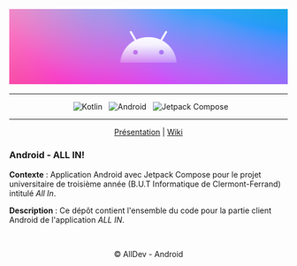<div align="center">

  <img src="doc/Banner-AllIn.png" />
    
---

&nbsp; ![Kotlin](https://img.shields.io/badge/Kotlin-B125EA.svg?style=for-the-badge&logo=Kotlin&logoColor=white)
&nbsp; ![Android](https://img.shields.io/badge/Android-A4C639.svg?style=for-the-badge&logo=Android&logoColor=white)
&nbsp; ![Jetpack Compose](https://img.shields.io/badge/Jetpack%20Compose-4286F5.svg?style=for-the-badge&logo=JetpackCompose&logoColor=white)

---

[Présentation](#android---all-in) | [Wiki](https://codefirst.iut.uca.fr/git/AllDev/Gestion_de_projet/wiki)

</div>

### Android - ALL IN!

**Contexte** : Application Android avec Jetpack Compose pour le projet universitaire de troisième année (B.U.T Informatique de Clermont-Ferrand) intitulé *All In*.
</br>

**Description** : Ce dépôt contient l'ensemble du code pour la partie client Android de l'application *ALL IN*.
</br>

<img src="" />

<div align="center">

© AllDev - Android

</div>